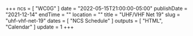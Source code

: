 +++
ncs = [ "WC0G" ]
date = "2022-05-15T21:00:00-05:00"
publishDate = "2021-12-14"
endTime = ""
location = ""
title = "UHF/VHF Net 19"
slug = "uhf-vhf-net-19"
dates = [ "NCS Schedule" ]
outputs = [ "HTML", "Calendar" ]
update = 1
+++

